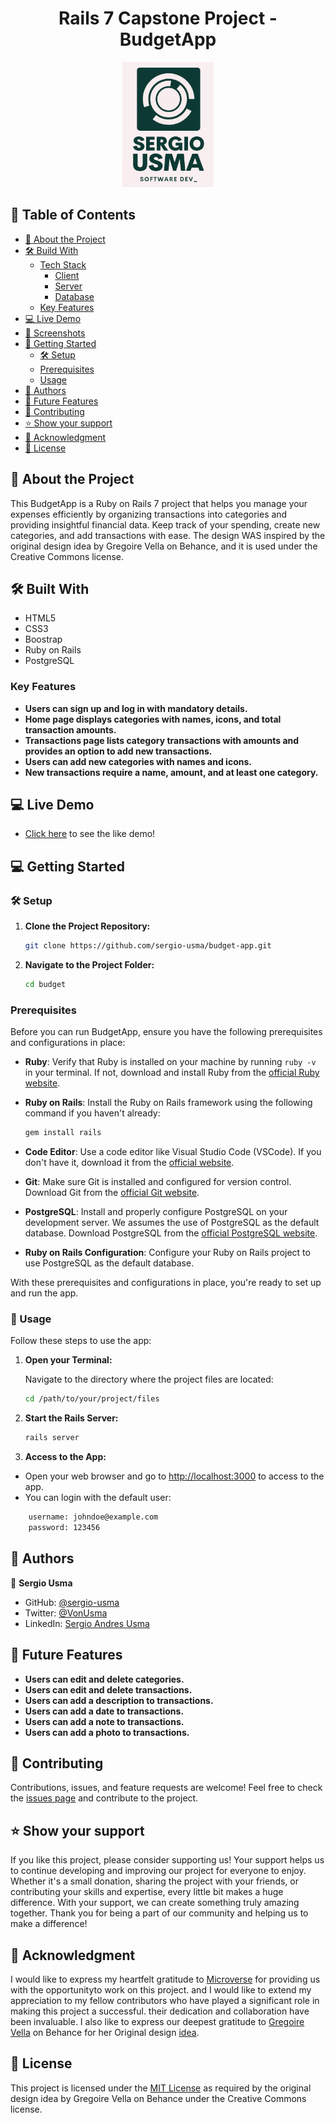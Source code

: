 <a name="readme-top"></a>

<div align="center">

  <h1><b>Rails 7 Capstone Project - BudgetApp</b></h1>

  <img src="./public/logo.png" alt="logo" width="auto"  height="200">
  <br/>
</div>

## 📗 Table of Contents

- [📖 About the Project](#about-project)
- [🛠 Build With](#build-with)
    - [Tech Stack](#tech-stack)
        - [Client](#client)
        - [Server](#server)
        - [Database](#database)
    - [Key Features](#key-features)
- [💻 Live Demo](#live-demo)
- [📸 Screenshots](#screenshots)
- [📖 Getting Started](#started)
    - [🛠 Setup](#setup)
    - [Prerequisites](#prerequisites)
    - [Usage](#usage)
- [👥 Authors](#authors)
- [🔭 Future Features](#future-features)
- [🤝 Contributing](#contributing)
- [⭐️ Show your support](#support)
- [🙏 Acknowledgment](#Acknowledgment)
- [📜 License](#license)

## 📖 About the Project <a name="about-project"></a>

This BudgetApp is a Ruby on Rails 7 project that helps you manage your expenses efficiently by organizing transactions into categories and providing insightful financial data. Keep track of your spending, create new categories, and add transactions with ease. The design WAS inspired by the original design idea by Gregoire Vella on Behance, and it is used under the Creative Commons license.

## 🛠 Built With <a name="built-with"></a>

- HTML5
- CSS3
- Boostrap
- Ruby on Rails
- PostgreSQL

### Key Features <a name="key-features"></a>

- **Users can sign up and log in with mandatory details.**
- **Home page displays categories with names, icons, and total transaction amounts.**
- **Transactions page lists category transactions with amounts and provides an option to add new transactions.**
- **Users can add new categories with names and icons.**
- **New transactions require a name, amount, and at least one category.**


## 💻 Live Demo  <a name="live-demo"></a>

- [Click here](https://budget-app-5bnf.onrender.com/) to see the like demo!

## 💻 Getting Started  <a name="started"></a>

### 🛠 Setup <a name="setup"></a>

1. **Clone the Project Repository:**

   ```bash
   git clone https://github.com/sergio-usma/budget-app.git
   ```

2. **Navigate to the Project Folder:**

   ```bash
   cd budget
   ```

### Prerequisites <a name="prerequisites"></a>

Before you can run BudgetApp, ensure you have the following prerequisites and configurations in place:

- **Ruby**: Verify that Ruby is installed on your machine by running `ruby -v` in your terminal. If not, download and install Ruby from the [official Ruby website](https://www.ruby-lang.org/en/documentation/installation/).

- **Ruby on Rails**: Install the Ruby on Rails framework using the following command if you haven't already:

  ```bash
  gem install rails
  ```

- **Code Editor**: Use a code editor like Visual Studio Code (VSCode). If you don't have it, download it from the [official website](https://code.visualstudio.com/).

- **Git**: Make sure Git is installed and configured for version control. Download Git from the [official Git website](https://git-scm.com/downloads).

- **PostgreSQL**: Install and properly configure PostgreSQL on your development server. We assumes the use of PostgreSQL as the default database. Download PostgreSQL from the [official PostgreSQL website](https://www.postgresql.org/download/).

- **Ruby on Rails Configuration**: Configure your Ruby on Rails project to use PostgreSQL as the default database.

With these prerequisites and configurations in place, you're ready to set up and run the app.

### 📖 Usage <a name="usage"></a>

Follow these steps to use the app:

1. **Open your Terminal:**

   Navigate to the directory where the project files are located:

   ```bash
   cd /path/to/your/project/files
   ```

2. **Start the Rails Server:**

   ```bash
   rails server
   ```

3. **Access to the App:**

- Open your web browser and go to [http://localhost:3000](http://localhost:3000) to access to the app.
- You can login with the default user:
```bash
    username: johndoe@example.com
    password: 123456
```

## 👥 Authors <a name="authors"></a>

👤 **Sergio Usma**

- GitHub: [@sergio-usma](https://github.com/sergio-usma)
- Twitter: [@VonUsma](https://twitter.com/vonusma)
- LinkedIn: [Sergio Andres Usma](https://www.linkedin.com/in/sergiousma/)

## 🔭 Future Features <a name="future-features"></a>

- **Users can edit and delete categories.**
- **Users can edit and delete transactions.**
- **Users can add a description to transactions.**
- **Users can add a date to transactions.**
- **Users can add a note to transactions.**
- **Users can add a photo to transactions.**

## 🤝 Contributing <a name="contributing"></a>

Contributions, issues, and feature requests are welcome!
Feel free to check the [issues page](https://github.com/sergio-usma/budget-app/issues) and contribute to the project.


## ⭐️ Show your support <a name="support"></a>

If you like this project, please consider supporting us! Your support helps us to continue developing and improving our project for everyone to enjoy. Whether it's a small donation, sharing the project with your friends, or contributing your skills and expertise, every little bit makes a huge difference. With your support, we can create something truly amazing together. Thank you for being a part of our community and helping us to make a difference!

## 🙏 Acknowledgment <a name="Acknowledgment"></a>
I would like to express my heartfelt gratitude to [Microverse](https://github.com/microverseinc) for providing us with the opportunityto work on this project. and I would like to extend my appreciation to my fellow contributors who have played a significant role in making this project a successful. their dedication and collaboration have been invaluable. I also like to express our deepest gratitude to [Gregoire Vella](https://www.behance.net/gregoirevella) on Behance for her Original design [idea](https://www.behance.net/gallery/19759151/Snapscan-iOs-design-and-branding?tracking_source=).

## 📜 License <a name="license"></a>

This project is licensed under the [MIT License](./LICENSE) as required by the original design idea by Gregoire Vella on Behance under the Creative Commons license.